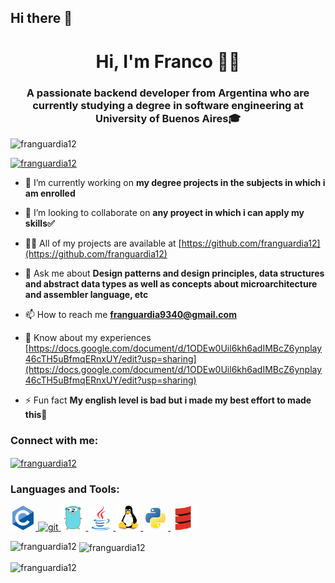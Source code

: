 ## Hi there 👋

<h1 align="center">Hi, I'm Franco 👨‍💻</h1>  
<h3 align="center">A passionate backend developer from Argentina who are currently studying a degree in software engineering at University of Buenos Aires🎓</h3>  
  
<p align="left"> <img src="https://komarev.com/ghpvc/?username=franguardia12&label=Profile%20views&color=0e75b6&style=flat" alt="franguardia12" /> </p>  
  
<p align="left"> <a href="https://github.com/ryo-ma/github-profile-trophy"><img src="https://github-profile-trophy.vercel.app/?username=franguardia12" alt="franguardia12" /></a> </p>  
  
- 🔭 I’m currently working on **my degree projects in the subjects in which i am enrolled**  
  
- 👯 I’m looking to collaborate on **any proyect in which i can apply my skills✅**  
  
- 👨‍💻 All of my projects are available at [https://github.com/franguardia12](https://github.com/franguardia12)  
  
- 💬 Ask me about **Design patterns and design principles, data structures and abstract data types as well as concepts about microarchitecture and assembler language, etc**  
  
- 📫 How to reach me **franguardia9340@gmail.com**  
  
- 📄 Know about my experiences [https://docs.google.com/document/d/1ODEw0Uil6kh6adIMBcZ6ynplay46cTH5uBfmqERnxUY/edit?usp=sharing](https://docs.google.com/document/d/1ODEw0Uil6kh6adIMBcZ6ynplay46cTH5uBfmqERnxUY/edit?usp=sharing)  
  
- ⚡ Fun fact **My english level is bad but i made my best effort to made this💪**  
  
<h3 align="left">Connect with me:</h3>  
<p align="left">  
<a href="https://linkedin.com/in/franguardia12" target="blank"><img align="center" src="https://raw.githubusercontent.com/rahuldkjain/github-profile-readme-generator/master/src/images/icons/Social/linked-in-alt.svg" alt="franguardia12" height="30" width="40" /></a>  
</p>  
  
<h3 align="left">Languages and Tools:</h3>  
<p align="left"> <a href="https://www.cprogramming.com/" target="_blank" rel="noreferrer"> <img src="https://raw.githubusercontent.com/devicons/devicon/master/icons/c/c-original.svg" alt="c" width="40" height="40"/> </a> <a href="https://git-scm.com/" target="_blank" rel="noreferrer"> <img src="https://www.vectorlogo.zone/logos/git-scm/git-scm-icon.svg" alt="git" width="40" height="40"/> </a> <a href="https://golang.org" target="_blank" rel="noreferrer"> <img src="https://raw.githubusercontent.com/devicons/devicon/master/icons/go/go-original.svg" alt="go" width="40" height="40"/> </a> <a href="https://www.java.com" target="_blank" rel="noreferrer"> <img src="https://raw.githubusercontent.com/devicons/devicon/master/icons/java/java-original.svg" alt="java" width="40" height="40"/> </a> <a href="https://www.linux.org/" target="_blank" rel="noreferrer"> <img src="https://raw.githubusercontent.com/devicons/devicon/master/icons/linux/linux-original.svg" alt="linux" width="40" height="40"/> </a> <a href="https://www.python.org" target="_blank" rel="noreferrer"> <img src="https://raw.githubusercontent.com/devicons/devicon/master/icons/python/python-original.svg" alt="python" width="40" height="40"/> </a> <a href="https://www.scala-lang.org" target="_blank" rel="noreferrer"> <img src="https://raw.githubusercontent.com/devicons/devicon/master/icons/scala/scala-original.svg" alt="scala" width="40" height="40"/> </a> </p>  
  
<p><img align="left" src="https://github-readme-stats.vercel.app/api/top-langs?username=franguardia12&show_icons=true&locale=en&layout=compact" alt="franguardia12" /></p>  
  
<p>&nbsp;<img align="center" src="https://github-readme-stats.vercel.app/api?username=franguardia12&show_icons=true&locale=en" alt="franguardia12" /></p>  
  
<p><img align="center" src="https://github-readme-streak-stats.herokuapp.com/?user=franguardia12&" alt="franguardia12" /></p>

